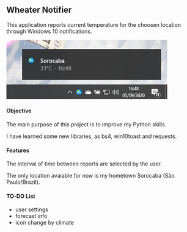 <!-- Pedro Tortello sep/2020 -->
## Wheater Notifier
This application reports current temperature for the choosen location through Windows 10 notifications.

<img src="example.png" alt="image"/>


#### Objective
The main purpose of this project is to improve my Python skills.

I have learned some new libraries, as bs4, win10toast and requests.


#### Features
The interval of time between reports are selected by the user.

The only location avaiable for now is my hometown Sorocaba (São Paulo/Brazil).


#### TO-DO List
- user settings
- forecast info
- icon change by climate
